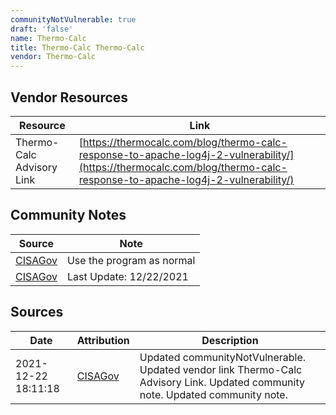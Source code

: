 ```yaml
---
communityNotVulnerable: true
draft: 'false'
name: Thermo-Calc
title: Thermo-Calc Thermo-Calc
vendor: Thermo-Calc
---
```


## Vendor Resources
| Resource | Link |
| --- | --- |
| Thermo-Calc Advisory Link | [https://thermocalc.com/blog/thermo-calc-response-to-apache-log4j-2-vulnerability/](https://thermocalc.com/blog/thermo-calc-response-to-apache-log4j-2-vulnerability/) |


## Community Notes
| Source | Note |
| --- | --- |
| [CISAGov](https://raw.githubusercontent.com/cisagov/log4j-affected-db/develop/README.md) | Use the program as normal |
| [CISAGov](https://raw.githubusercontent.com/cisagov/log4j-affected-db/develop/README.md) | Last Update: 12/22/2021 |

## Sources
| Date | Attribution | Description |
| --- | --- | --- |
| 2021-12-22 18:11:18 | [CISAGov](https://raw.githubusercontent.com/cisagov/log4j-affected-db/develop/README.md) | Updated communityNotVulnerable. Updated vendor link Thermo-Calc Advisory Link. Updated community note. Updated community note.  |

